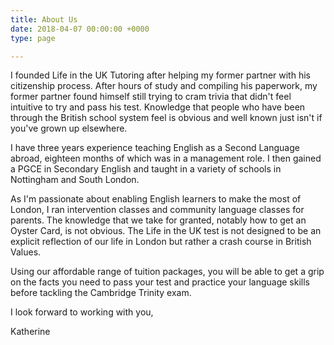 ```yaml
---
title: About Us
date: 2018-04-07 00:00:00 +0000
type: page

---
```

I founded Life in the UK Tutoring after helping my former partner with his citizenship process.  After hours of study and compiling his paperwork, my former partner found himself still trying to cram trivia that didn't feel intuitive to try and pass his test.  Knowledge that people who have been through the British school system feel is obvious and well known just isn't if you've grown up elsewhere.

I have three years experience teaching English as a Second Language abroad, eighteen months of which was in a management role.  I then gained a PGCE in Secondary English and taught in a variety of schools in Nottingham and South London.

As I'm passionate about enabling English learners to make the most of London, I ran intervention classes and community language classes for parents.  The knowledge that we take for granted, notably how to get an Oyster Card, is not obvious.  The Life in the UK test is not designed to be an explicit reflection of our life in London but rather a crash course in British Values.

Using our affordable range of tuition packages, you will be able to get a grip on the facts you need to pass your test and practice your language skills before tackling the Cambridge Trinity exam.

I look forward to working with you,

Katherine